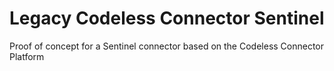 # Legacy Codeless Connector Sentinel
Proof of concept for a Sentinel connector based on the Codeless Connector Platform 
